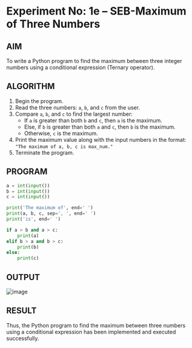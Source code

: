 # Experiment No: 1e – SEB-Maximum of Three Numbers

## AIM  
To write a Python program to find the maximum between three integer numbers using a conditional expression (Ternary operator).

## ALGORITHM  
1. Begin the program.  
2. Read the three numbers: `a`, `b`, and `c` from the user.  
3. Compare `a`, `b`, and `c` to find the largest number:  
   - If `a` is greater than both `b` and `c`, then `a` is the maximum.  
   - Else, if `b` is greater than both `a` and `c`, then `b` is the maximum.  
   - Otherwise, `c` is the maximum.  
4. Print the maximum value along with the input numbers in the format:  
   `"The maximum of a, b, c is max_num."`  
5. Terminate the program.

## PROGRAM
```python
a = int(input())
b = int(input())
c = int(input())

print('The maximum of', end=' ')
print(a, b, c, sep=', ', end=' ')
print('is', end=' ')

if a > b and a > c:
    print(a)
elif b > a and b > c:
    print(b)
else:
    print(c)
```

## OUTPUT
![image](https://github.com/user-attachments/assets/51b8e6ce-4d73-4ae8-91cc-6200e286d929)

## RESULT
Thus, the Python program to find the maximum between three numbers using a conditional expression has been implemented and executed successfully.
